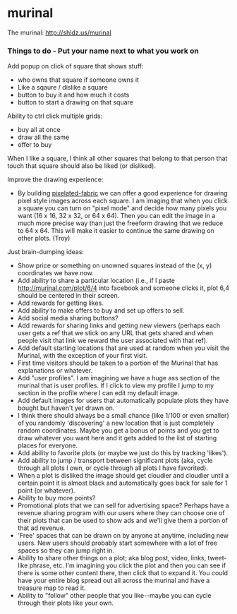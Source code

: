 # murinal
The murinal: http://shldz.us/murinal


### Things to do  - Put your name next to what you work on 
Add popup on click of square that shows stuff:
 - who owns that square if someone owns it 
 - Like a sqaure / dislike a square
 - button to buy it and how much it costs 
 - button to start a drawing on that square 

Ability to ctrl click multiple grids:
- buy all at once 
- draw all the same 
- offer to buy 


When I like a square, I think all other squares that belong to that person that touch that square should also be liked (or disliked).

Improve the drawing experience:
- By building [pixelated-fabric](http://github.com/troylelandshields/pixelated-fabric) we can offer a good experience for drawing pixel style images across each square. I am imaging that when you click a square you can turn on "pixel mode" and decide how many pixels you want (16 x 16, 32 x 32, or 64 x 64). Then you can edit the image in a much more precise way than just the freeform drawing that we reduce to 64 x 64. This will make it easier to continue the same drawing on other plots. (Troy)

Just brain-dumping ideas:
- Show price or something on unowned squares instead of the (x, y) coordinates we have now.
- Add ability to share a particular location (i.e., if I paste http://murinal.com/plot/6/4 into facebook and someone clicks it, plot 6,4 should be centered in their screen.
- Add rewards for getting likes.
- Add ability to make offers to buy and set up offers to sell.
- Add social media sharing buttons?
- Add rewards for sharing links and getting new viewers (perhaps each user gets a ref that we stick on any URL that gets shared and when people visit that link we reward the user associated with that ref).
- Add default starting locations that are used at random when you visit the Murinal, with the exception of your first visit.
- First time visitors should be taken to a portion of the Murinal that has explanations or whatever.
- Add "user profiles". I am imagining we have a huge ass section of the murinal that is user profiles. If I click to view my profile I jump to my section in the profile where I can edit my default image.
- Add default images for users that automatically populate plots they have bought but haven't yet drawn on.
- I think there should always be a small chance (like 1/100 or even smaller) of you randomly 'discovering' a new location that is just completely random coordinates. Maybe you get a bonus of points and you get to draw whatever you want here and it gets added to the list of starting places for everyone.
- Add ability to favorite plots (or maybe we just do this by tracking 'likes').
- Add ability to jump / transport between significant plots (aka, cycle through all plots I own, or cycle through all plots I have favorited).
- When a plot is disliked the image should get cloudier and cloudier until a certain point it is almost black and automatically goes back for sale for 1 point (or whatever).
- Ability to buy more points?
- Promotional plots that we can sell for advertising space? Perhaps have a revenue sharing program with our users where they can choose one of their plots that can be used to show ads and we'll give them a portion of that ad revenue.
- 'Free' spaces that can be drawn on by anyone at anytime, including new users. New users should probably start somewhere with a lot of free spaces so they can jump right in.
- Ability to share other things on a plot; aka blog post, video, links, tweet-like phrase, etc. I'm imagining you click the plot and then you can see if there is some other content there, then click that to expand it. You could have your entire blog spread out all across the murinal and have a treasure map to read it.
- Ability to "follow" other people that you like--maybe you can cycle through their plots like your own.
